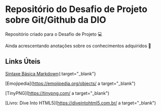 # Repositório do Desafio de Projeto sobre Git/Github da DIO
Repositório criado para o Desafio de Projeto 💻

Ainda acrescentando anotações sobre os conhecimentos adquiridos 🌱

## Links Úteis
[Sintaxe Básica Markdown](https://www.markdownguide.org/basic-syntax/){:target="_blank"}

[Emojipedia](https://emojipedia.org/objects/ a target="_blank")

[TinyPNG](https://tinypng.com/ a target="_blank")

[Livro: Dive Into HTML5](https://diveintohtml5.com.br/ a target="_blank")
